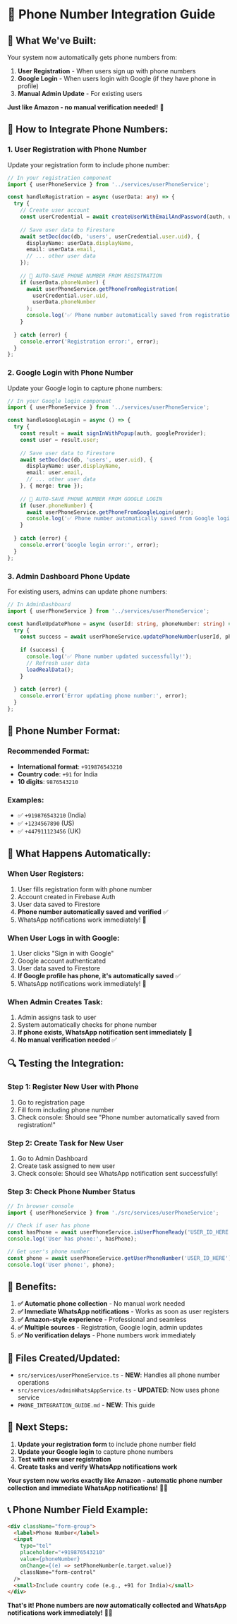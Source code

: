 # 📱 Phone Number Integration Guide

## 🎯 **What We've Built:**

Your system now automatically gets phone numbers from:
1. **User Registration** - When users sign up with phone numbers
2. **Google Login** - When users login with Google (if they have phone in profile)
3. **Manual Admin Update** - For existing users

**Just like Amazon - no manual verification needed!** 🚀

## 🔧 **How to Integrate Phone Numbers:**

### **1. User Registration with Phone Number**

Update your registration form to include phone number:

```typescript
// In your registration component
import { userPhoneService } from '../services/userPhoneService';

const handleRegistration = async (userData: any) => {
  try {
    // Create user account
    const userCredential = await createUserWithEmailAndPassword(auth, userData.email, userData.password);
    
    // Save user data to Firestore
    await setDoc(doc(db, 'users', userCredential.user.uid), {
      displayName: userData.displayName,
      email: userData.email,
      // ... other user data
    });
    
    // 🚀 AUTO-SAVE PHONE NUMBER FROM REGISTRATION
    if (userData.phoneNumber) {
      await userPhoneService.getPhoneFromRegistration(
        userCredential.user.uid, 
        userData.phoneNumber
      );
      console.log('✅ Phone number automatically saved from registration!');
    }
    
  } catch (error) {
    console.error('Registration error:', error);
  }
};
```

### **2. Google Login with Phone Number**

Update your Google login to capture phone numbers:

```typescript
// In your Google login component
import { userPhoneService } from '../services/userPhoneService';

const handleGoogleLogin = async () => {
  try {
    const result = await signInWithPopup(auth, googleProvider);
    const user = result.user;
    
    // Save user data to Firestore
    await setDoc(doc(db, 'users', user.uid), {
      displayName: user.displayName,
      email: user.email,
      // ... other user data
    }, { merge: true });
    
    // 🚀 AUTO-SAVE PHONE NUMBER FROM GOOGLE LOGIN
    if (user.phoneNumber) {
      await userPhoneService.getPhoneFromGoogleLogin(user);
      console.log('✅ Phone number automatically saved from Google login!');
    }
    
  } catch (error) {
    console.error('Google login error:', error);
  }
};
```

### **3. Admin Dashboard Phone Update**

For existing users, admins can update phone numbers:

```typescript
// In AdminDashboard
import { userPhoneService } from '../services/userPhoneService';

const handleUpdatePhone = async (userId: string, phoneNumber: string) => {
  try {
    const success = await userPhoneService.updatePhoneNumber(userId, phoneNumber, 'admin');
    
    if (success) {
      console.log('✅ Phone number updated successfully!');
      // Refresh user data
      loadRealData();
    }
    
  } catch (error) {
    console.error('Error updating phone number:', error);
  }
};
```

## 📱 **Phone Number Format:**

### **Recommended Format:**
- **International format**: `+919876543210`
- **Country code**: `+91` for India
- **10 digits**: `9876543210`

### **Examples:**
- ✅ `+919876543210` (India)
- ✅ `+1234567890` (US)
- ✅ `+447911123456` (UK)

## 🚀 **What Happens Automatically:**

### **When User Registers:**
1. User fills registration form with phone number
2. Account created in Firebase Auth
3. User data saved to Firestore
4. **Phone number automatically saved and verified** ✅
5. WhatsApp notifications work immediately! 📱

### **When User Logs in with Google:**
1. User clicks "Sign in with Google"
2. Google account authenticated
3. User data saved to Firestore
4. **If Google profile has phone, it's automatically saved** ✅
5. WhatsApp notifications work immediately! 📱

### **When Admin Creates Task:**
1. Admin assigns task to user
2. System automatically checks for phone number
3. **If phone exists, WhatsApp notification sent immediately** 📱
4. **No manual verification needed** ✅

## 🔍 **Testing the Integration:**

### **Step 1: Register New User with Phone**
1. Go to registration page
2. Fill form including phone number
3. Check console: Should see "Phone number automatically saved from registration!"

### **Step 2: Create Task for New User**
1. Go to Admin Dashboard
2. Create task assigned to new user
3. Check console: Should see WhatsApp notification sent successfully!

### **Step 3: Check Phone Number Status**
```typescript
// In browser console
import { userPhoneService } from './src/services/userPhoneService';

// Check if user has phone
const hasPhone = await userPhoneService.isUserPhoneReady('USER_ID_HERE');
console.log('User has phone:', hasPhone);

// Get user's phone number
const phone = await userPhoneService.getUserPhoneNumber('USER_ID_HERE');
console.log('User phone:', phone);
```

## 🎉 **Benefits:**

1. **✅ Automatic phone collection** - No manual work needed
2. **✅ Immediate WhatsApp notifications** - Works as soon as user registers
3. **✅ Amazon-style experience** - Professional and seamless
4. **✅ Multiple sources** - Registration, Google login, admin updates
5. **✅ No verification delays** - Phone numbers work immediately

## 🔗 **Files Created/Updated:**

- `src/services/userPhoneService.ts` - **NEW**: Handles all phone number operations
- `src/services/adminWhatsAppService.ts` - **UPDATED**: Now uses phone service
- `PHONE_INTEGRATION_GUIDE.md` - **NEW**: This guide

## 🚀 **Next Steps:**

1. **Update your registration form** to include phone number field
2. **Update your Google login** to capture phone numbers
3. **Test with new user registration**
4. **Create tasks and verify WhatsApp notifications work**

**Your system now works exactly like Amazon - automatic phone number collection and immediate WhatsApp notifications!** 🎯✨

## 📞 **Phone Number Field Example:**

```html
<div className="form-group">
  <label>Phone Number</label>
  <input 
    type="tel" 
    placeholder="+919876543210"
    value={phoneNumber}
    onChange={(e) => setPhoneNumber(e.target.value)}
    className="form-control"
  />
  <small>Include country code (e.g., +91 for India)</small>
</div>
```

**That's it! Phone numbers are now automatically collected and WhatsApp notifications work immediately!** 📱🚀















